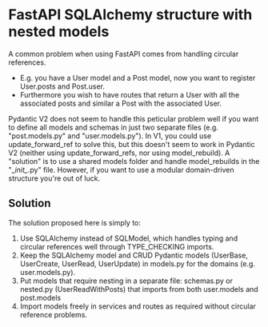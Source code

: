 # FastAPI SQLAlchemy structure with nested models

A common problem when using FastAPI comes from handling circular references.

* E.g. you have a User model and a Post model, now you want to register User.posts and Post.user.
* Furthermore you wish to have routes that return a User with all the associated posts and similar a Post with the associated User.


Pydantic V2 does not seem to handle this peticular problem well if you want to define all models and schemas in just two separate files (e.g. "post.models.py" and "user.models.py"). In V1, you could use update_forward_ref to solve this, but this doesn't seem to work in Pydantic V2 (neither using update_forward_refs, nor using model_rebuild). A "solution" is to use a shared models folder and handle model_rebuilds in the "\__init\__.py" file. However, if you want to use a modular domain-driven structure you're out of luck.

## Solution

The solution proposed here is simply to:

1. Use SQLAlchemy instead of SQLModel, which handles typing and circular references well through TYPE_CHECKING imports.
2. Keep the SQLAlchemy model and CRUD Pydantic models (UserBase, UserCreate, UserRead, UserUpdate) in models.py for the domains (e.g. user.models.py).
3. Put models that require nesting in a separate file: schemas.py or nested.py (UserReadWithPosts) that imports from both user.models and post.models
4. Import models freely in services and routes as required without circular reference problems.